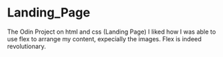# Landing_Page
The Odin Project on html and css (Landing Page)
I liked how I was able to use flex to arrange my content, expecially the images.
Flex is indeed revolutionary.
